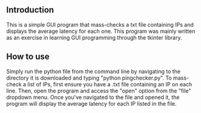 ## Introduction
This is a simple GUI program that mass-checks a txt file containing IPs and displays the average latency for each one.
This program was mainly written as an exercise in learning GUI programming through the tkinter library.

## How to use
Simply run the python file from the command line by navigating to the directory it is downloaded and typing "python pingchecker.py".
To mass-check a list of IPs, first ensure you have a .txt file containing an IP on each line. Then, open the program and access the "open"
option from the "file" dropdown menu. Once you've navigated to the file and opened it, the program will display the average latency for each IP listed in the file.
